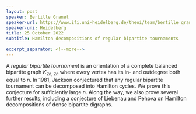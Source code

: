 ```yaml
---
layout: post
speaker: Bertille Granet
speaker-url: https://www.ifi.uni-heidelberg.de/theoi/team/bertille_granet.html
speaker-uni: Heidelberg
title: 25 October 2022
subtitle: Hamilton decompositions of regular bipartite tournaments

excerpt_separator: <!--more-->
---
```

A <em>regular bipartite tournament</em> is an orientation of a complete
balanced bipartite graph $K_{2n,2n}$ where every vertex has its in- and
outdegree both equal to $n$. In 1981, Jackson conjectured that any
regular bipartite tournament can be decomposed into Hamilton cycles. We
prove this conjecture for sufficiently large $n$. Along the way, we also
prove several further results, including a conjecture of Liebenau and
Pehova on Hamilton decompositions of dense bipartite digraphs.

<!--more-->
